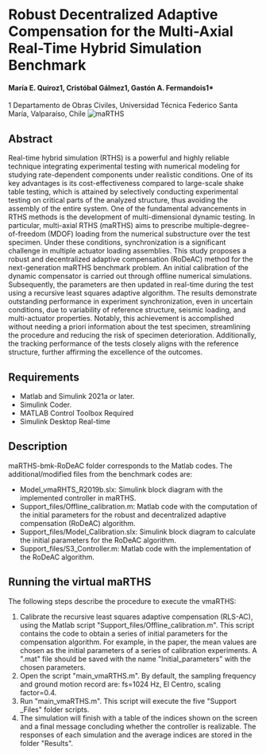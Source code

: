 # Robust Decentralized Adaptive Compensation for the Multi-Axial Real-Time Hybrid Simulation Benchmark
#### María E. Quiroz1, Cristóbal Gálmez1, Gastón A. Fermandois1*
1 Departamento de Obras Civiles, Universidad Técnica Federico Santa María, Valparaíso, Chile
![maRTHS](https://github.com/FermandoisLab/maRTHS-bmk-RoDeAC/assets/81593865/0e37fffe-7754-4a0b-9fff-5356b3300669)
## Abstract
Real-time hybrid simulation (RTHS) is a powerful and highly reliable technique integrating experimental testing with numerical modeling for studying rate-dependent components under realistic conditions. One of its key advantages is its cost-effectiveness compared to large-scale shake table testing, which is attained by selectively conducting experimental testing on critical parts of the analyzed structure, thus avoiding the assembly of the entire system. One of the fundamental advancements in RTHS methods is the development of multi-dimensional dynamic testing. In particular, multi-axial RTHS (maRTHS) aims to prescribe multiple-degree-of-freedom (MDOF) loading from the numerical substructure over the test specimen. Under these conditions, synchronization is a significant challenge in multiple actuator loading assemblies. This study proposes a robust and decentralized adaptive compensation (RoDeAC) method for the next-generation maRTHS benchmark problem. An initial calibration of the dynamic compensator is carried out through offline numerical simulations. Subsequently, the parameters are then updated in real-time during the test using a recursive least squares adaptive algorithm. The results demonstrate outstanding performance in experiment synchronization, even in uncertain conditions, due to variability of reference structure, seismic loading, and multi-actuator properties. Notably, this achievement is accomplished without needing a priori information about the test specimen, streamlining the procedure and reducing the risk of specimen deterioration. Additionally, the tracking performance of the tests closely aligns with the reference structure, further affirming the excellence of the outcomes.

## Requirements
- Matlab and Simulink 2021a or later.
- Simulink Coder.
- MATLAB Control Toolbox Required 
- Simulink Desktop Real-time

## Description
maRTHS-bmk-RoDeAC folder corresponds to the Matlab codes. The additional/modified files from the benchmark codes are:
- Model_vmaRHTS_R2019b.slx: Simulink block diagram with the implemented controller in maRTHS.
- Support_files/Offline_calibration.m: Matlab code with the computation of the initial parameters for the robust and decentralized adaptive compensation (RoDeAC) algorithm.
- Support_files/Model_Calibration.slx: Simulink block diagram to calculate the initial parameters for the RoDeAC algorithm.
- Support_files/S3_Controller.m: Matlab code with the implementation of the RoDeAC algorithm.

## Running the virtual maRTHS
The following steps describe the procedure to execute the vmaRTHS:
1. Calibrate the recursive least squares adaptive compensation (RLS-AC), using the Matlab script "Support_files/Offline_calibration.m". This script contains the code to obtain a series of initial parameters for the compensation algorithm. For example, in the paper, the mean values are chosen as the initial parameters of a series of calibration experiments. A ".mat" file should be saved with the name "Initial_parameters" with the chosen parameters.
2. Open the script "main_vmaRTHS.m". By default, the sampling frequency and ground motion record are: fs=1024 Hz, El Centro, scaling factor=0.4.
3. Run "main_vmaRTHS.m". This script will execute the five "Support _Files" folder scripts.
4. The simulation will finish with a table of the indices shown on the screen and a final message concluding whether the controller is realizable. The responses of each simulation and the average indices are stored in the folder "Results".

